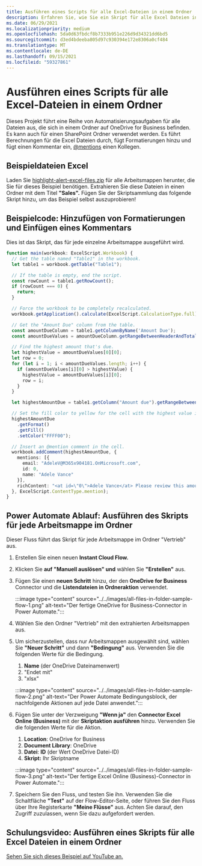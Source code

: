 ```yaml
---
title: Ausführen eines Scripts für alle Excel-Dateien in einem Ordner
description: Erfahren Sie, wie Sie ein Skript für alle Excel Dateien in einem Ordner auf OneDrive for Business ausführen.
ms.date: 06/29/2021
ms.localizationpriority: medium
ms.openlocfilehash: 5da0d63fbdcf8b7333b951e226d9d34321dd6bd5
ms.sourcegitcommit: d3ed4bdeeba805d97c930394e172e8306a0cf484
ms.translationtype: MT
ms.contentlocale: de-DE
ms.lasthandoff: 09/15/2021
ms.locfileid: "59327861"
---
```

# <a name="run-a-script-on-all-excel-files-in-a-folder"></a>Ausführen eines Scripts für alle Excel-Dateien in einem Ordner

Dieses Projekt führt eine Reihe von Automatisierungsaufgaben für alle Dateien aus, die sich in einem Ordner auf OneDrive for Business befinden. Es kann auch für einen SharePoint Ordner verwendet werden.
Es führt Berechnungen für die Excel Dateien durch, fügt Formatierungen hinzu und fügt einen Kommentar ein, [@mentions](https://support.microsoft.com/office/90701709-5dc1-41c7-aa48-b01d4a46e8c7) einen Kollegen.

## <a name="sample-excel-files"></a>Beispieldateien Excel

Laden Sie <a href="https://github.com/OfficeDev/office-scripts-docs/blob/master/docs/resources/samples/highlight-alert-excel-files.zip?raw=true">highlight-alert-excel-files.zip</a> für alle Arbeitsmappen herunter, die Sie für dieses Beispiel benötigen. Extrahieren Sie diese Dateien in einen Ordner mit dem Titel **"Sales".** Fügen Sie der Skriptsammlung das folgende Skript hinzu, um das Beispiel selbst auszuprobieren!

## <a name="sample-code-add-formatting-and-insert-comment"></a>Beispielcode: Hinzufügen von Formatierungen und Einfügen eines Kommentars

Dies ist das Skript, das für jede einzelne Arbeitsmappe ausgeführt wird.

```TypeScript
function main(workbook: ExcelScript.Workbook) {
  // Get the table named "Table1" in the workbook.
  let table1 = workbook.getTable("Table1");

  // If the table is empty, end the script.
  const rowCount = table1.getRowCount();
  if (rowCount === 0) {
    return;
  }

  // Force the workbook to be completely recalculated.
  workbook.getApplication().calculate(ExcelScript.CalculationType.full);

  // Get the "Amount Due" column from the table.
  const amountDueColumn = table1.getColumnByName('Amount Due');
  const amountDueValues = amountDueColumn.getRangeBetweenHeaderAndTotal().getValues();

  // Find the highest amount that's due.
  let highestValue = amountDueValues[0][0];
  let row = 0;
  for (let i = 1; i < amountDueValues.length; i++) {
    if (amountDueValues[i][0] > highestValue) {
      highestValue = amountDueValues[i][0];
      row = i;
    }
  }

  let highestAmountDue = table1.getColumn("Amount due").getRangeBetweenHeaderAndTotal().getRow(row);

  // Set the fill color to yellow for the cell with the highest value in the "Amount Due" column.
  highestAmountDue
    .getFormat()
    .getFill()
    .setColor("FFFF00");

  // Insert an @mention comment in the cell.
  workbook.addComment(highestAmountDue, {
    mentions: [{
      email: "AdeleV@M365x904181.OnMicrosoft.com",
      id: 0,
      name: "Adele Vance"
    }],
    richContent: "<at id=\"0\">Adele Vance</at> Please review this amount"
  }, ExcelScript.ContentType.mention);
}
```

## <a name="power-automate-flow-run-the-script-on-every-workbook-in-the-folder"></a>Power Automate Ablauf: Ausführen des Skripts für jede Arbeitsmappe im Ordner

Dieser Fluss führt das Skript für jede Arbeitsmappe im Ordner "Vertrieb" aus.

1. Erstellen Sie einen neuen **Instant Cloud Flow.**
1. Klicken Sie **auf "Manuell auslösen" und** wählen Sie **"Erstellen"** aus.
1. Fügen Sie einen **neuen Schritt** hinzu, der den **OneDrive for Business** Connector und die **Listendateien in Ordneraktion** verwendet.

    :::image type="content" source="../../images/all-files-in-folder-sample-flow-1.png" alt-text="Der fertige OneDrive for Business-Connector in Power Automate.":::
1. Wählen Sie den Ordner "Vertrieb" mit den extrahierten Arbeitsmappen aus.
1. Um sicherzustellen, dass nur Arbeitsmappen ausgewählt sind, wählen Sie **"Neuer Schritt"** und dann **"Bedingung"** aus. Verwenden Sie die folgenden Werte für die Bedingung.
    1. **Name** (der OneDrive Dateinamenwert)
    1. "Endet mit"
    1. "xlsx"

    :::image type="content" source="../../images/all-files-in-folder-sample-flow-2.png" alt-text="Der Power Automate Bedingungsblock, der nachfolgende Aktionen auf jede Datei anwendet.":::
1. Fügen Sie unter der Verzweigung **"Wenn ja"** den **Connector Excel Online (Business)** mit der **Skriptaktion ausführen** hinzu. Verwenden Sie die folgenden Werte für die Aktion.
    1. **Location**: OneDrive for Business
    1. **Document Library**: OneDrive
    1. **Datei**: **ID** (der Wert OneDrive Datei-ID)
    1. **Skript:** Ihr Skriptname

    :::image type="content" source="../../images/all-files-in-folder-sample-flow-3.png" alt-text="Der fertige Excel Online (Business)-Connector in Power Automate.":::
1. Speichern Sie den Fluss, und testen Sie ihn. Verwenden Sie die Schaltfläche **"Test"** auf der Flow-Editor-Seite, oder führen Sie den Fluss über Ihre Registerkarte **"Meine Flüsse"** aus. Achten Sie darauf, den Zugriff zuzulassen, wenn Sie dazu aufgefordert werden.

## <a name="training-video-run-a-script-on-all-excel-files-in-a-folder"></a>Schulungsvideo: Ausführen eines Skripts für alle Excel Dateien in einem Ordner

[Sehen Sie sich dieses Beispiel auf YouTube an.](https://youtu.be/xMg711o7k6w)
